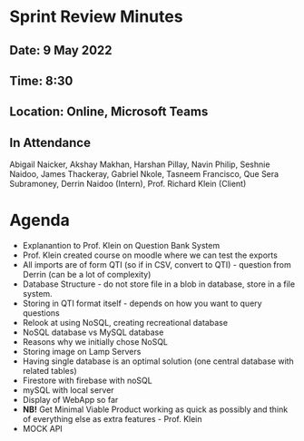 # Sprint Review Minutes

## Date: 9 May 2022
## Time: 8:30
## Location: Online, Microsoft Teams
## In Attendance
Abigail Naicker, Akshay Makhan, Harshan Pillay, Navin Philip, Seshnie Naidoo, James Thackeray, Gabriel Nkole, Tasneem Francisco, Que Sera Subramoney, Derrin Naidoo (Intern), Prof. Richard Klein (Client)

# Agenda 

* Explanantion to Prof. Klein on Question Bank System
* Prof. Klein created course on moodle where we can test the exports
* All imports are of form QTI (so if in CSV, convert to QTI) - question from Derrin (can be a lot of complexity)
* Database Structure - do not store file in a blob in database, store in a file system. 
* Storing in QTI format itself - depends on how you want to query questions 
* Relook at using NoSQL, creating recreational database
* NoSQL database vs MySQL database
* Reasons why we initially chose NoSQL
* Storing image on Lamp Servers
* Having single database is an optimal solution (one central database with related tables)
* Firestore with firebase with noSQL
* mySQL with local server
* Display of WebApp so far
* **NB!** Get Minimal Viable Product working as quick as possibly and think of everything else as extra features - Prof. Klein
* MOCK API

